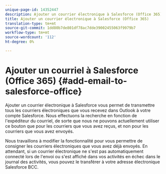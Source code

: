 ```yaml
---
unique-page-id: 14352447
description: Ajouter un courrier électronique à Salesforce (Office 365) - Documents marketing - Documentation du produit
title: Ajouter un courrier électronique à Salesforce (Office 365)
translation-type: tm+mt
source-git-commit: 1dd80b7de801df78ac7dde39002455063f9979b7
workflow-type: tm+mt
source-wordcount: '112'
ht-degree: 0%

---
```



# Ajouter un courriel à Salesforce (Office 365) {#add-email-to-salesforce-office}

Ajouter un courrier électronique à Salesforce vous permet de transmettre tous les courriers électroniques que vous recevez dans Outlook à votre compte Salesforce. Nous effectuons la recherche en fonction de l&#39;expéditeur du courriel, de sorte que nous ne pouvons actuellement utiliser ce bouton que pour les courriers que vous avez reçus, et non pour les courriers que vous avez envoyés.

Nous travaillons à modifier la fonctionnalité pour vous permettre de consigner les courriers électroniques que vous avez déjà envoyés. En attendant, si un courrier électronique ne s&#39;est pas automatiquement connecté lors de l&#39;envoi ou s&#39;est affiché dans vos activités en échec dans le journal des activités, vous pouvez le transférer à votre adresse électronique Salesforce BCC.
